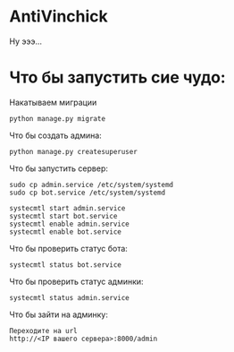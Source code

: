 # AntiVinchick

Ну эээ... 
# Что бы запустить сие чудо:

Накатываем миграции
```
python manage.py migrate
```

Что бы создать админа:

```
python manage.py createsuperuser
```

Что бы запустить сервер:
```
sudo cp admin.service /etc/system/systemd
sudo cp bot.service /etc/system/systemd

systecmtl start admin.service
systecmtl start bot.service
systecmtl enable admin.service
systecmtl enable bot.service
```

Что бы проверить статус бота:
```
systecmtl status bot.service
```

Что бы проверить статус админки:
```
systecmtl status admin.service
```

Что бы зайти на админку:
```
Переходите на url
http://<IP вашего сервера>:8000/admin
```
